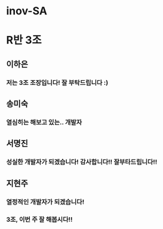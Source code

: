 # inov-SA

# R반 3조

## 이하은
### 저는 3조 조장입니다! 잘 부탁드립니다 :)

## 송미숙
### 열심히는 해보고 있는.. 개발자

## 서명진
### 성실한 개발자가 되겠습니다! 감사합니다!! 잘부타드립니다!!

## 지현주
### 열정적인 개발자가 되겠습니다!

### 3조, 이번 주 잘 해봅시다!!